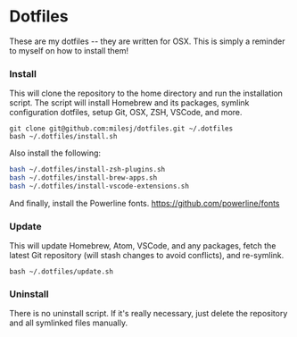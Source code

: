 # Dotfiles

These are my dotfiles -- they are written for OSX. This is simply a reminder to myself on how to
install them!

### Install

This will clone the repository to the home directory and run the installation script. The script
will install Homebrew and its packages, symlink configuration dotfiles, setup Git, OSX, ZSH, VSCode,
and more.

```
git clone git@github.com:milesj/dotfiles.git ~/.dotfiles
bash ~/.dotfiles/install.sh
```

Also install the following:

```bash
bash ~/.dotfiles/install-zsh-plugins.sh
bash ~/.dotfiles/install-brew-apps.sh
bash ~/.dotfiles/install-vscode-extensions.sh
```

And finally, install the Powerline fonts. https://github.com/powerline/fonts

### Update

This will update Homebrew, Atom, VSCode, and any packages, fetch the latest Git repository (will
stash changes to avoid conflicts), and re-symlink.

```
bash ~/.dotfiles/update.sh
```

### Uninstall

There is no uninstall script. If it's really necessary, just delete the repository and all symlinked
files manually.
